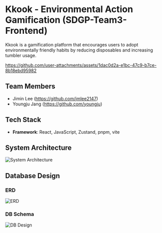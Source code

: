 # Kkook - Environmental Action Gamification (SDGP-Team3-Frontend)

Kkook is a gamification platform that encourages users to adopt environmentally friendly habits by reducing disposables and increasing tumbler usage.

https://github.com/user-attachments/assets/1dac0d2a-e1bc-47c9-b7ce-8b18ebd95982

## Team Members
- Jimin Lee (https://github.com/jmlee2147)
- Youngju Jang (https://github.com/youngju)

## Tech Stack
- **Framework**: React, JavaScript, Zustand, pnpm, vite

## System Architecture
![System Architecture](docs/image/system_architecture.png)

## Database Design
### ERD
![ERD](docs/image/erd.png)

### DB Schema
![DB Design](docs/image/db_design.png)
